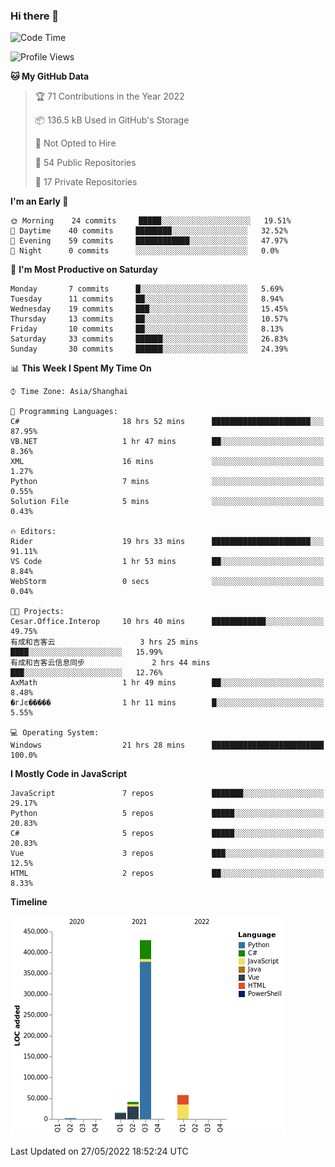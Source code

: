 ### Hi there 👋
<!--START_SECTION:waka-->
![Code Time](http://img.shields.io/badge/Code%20Time-0%20secs-blue)

![Profile Views](http://img.shields.io/badge/Profile%20Views-9-blue)

**🐱 My GitHub Data** 

> 🏆 71 Contributions in the Year 2022
 > 
> 📦 136.5 kB Used in GitHub's Storage 
 > 
> 🚫 Not Opted to Hire
 > 
> 📜 54 Public Repositories 
 > 
> 🔑 17 Private Repositories  
 > 
**I'm an Early 🐤** 

```text
🌞 Morning    24 commits     █████░░░░░░░░░░░░░░░░░░░░   19.51% 
🌆 Daytime    40 commits     ████████░░░░░░░░░░░░░░░░░   32.52% 
🌃 Evening    59 commits     ████████████░░░░░░░░░░░░░   47.97% 
🌙 Night      0 commits      ░░░░░░░░░░░░░░░░░░░░░░░░░   0.0%

```
📅 **I'm Most Productive on Saturday** 

```text
Monday       7 commits      █░░░░░░░░░░░░░░░░░░░░░░░░   5.69% 
Tuesday      11 commits     ██░░░░░░░░░░░░░░░░░░░░░░░   8.94% 
Wednesday    19 commits     ███░░░░░░░░░░░░░░░░░░░░░░   15.45% 
Thursday     13 commits     ██░░░░░░░░░░░░░░░░░░░░░░░   10.57% 
Friday       10 commits     ██░░░░░░░░░░░░░░░░░░░░░░░   8.13% 
Saturday     33 commits     ██████░░░░░░░░░░░░░░░░░░░   26.83% 
Sunday       30 commits     ██████░░░░░░░░░░░░░░░░░░░   24.39%

```


📊 **This Week I Spent My Time On** 

```text
⌚︎ Time Zone: Asia/Shanghai

💬 Programming Languages: 
C#                       18 hrs 52 mins      ██████████████████████░░░   87.95% 
VB.NET                   1 hr 47 mins        ██░░░░░░░░░░░░░░░░░░░░░░░   8.36% 
XML                      16 mins             ░░░░░░░░░░░░░░░░░░░░░░░░░   1.27% 
Python                   7 mins              ░░░░░░░░░░░░░░░░░░░░░░░░░   0.55% 
Solution File            5 mins              ░░░░░░░░░░░░░░░░░░░░░░░░░   0.43%

🔥 Editors: 
Rider                    19 hrs 33 mins      ██████████████████████░░░   91.11% 
VS Code                  1 hr 53 mins        ██░░░░░░░░░░░░░░░░░░░░░░░   8.84% 
WebStorm                 0 secs              ░░░░░░░░░░░░░░░░░░░░░░░░░   0.04%

🐱‍💻 Projects: 
Cesar.Office.Interop     10 hrs 40 mins      ████████████░░░░░░░░░░░░░   49.75% 
有成和吉客云                   3 hrs 25 mins       ████░░░░░░░░░░░░░░░░░░░░░   15.99% 
有成和吉客云信息同步               2 hrs 44 mins       ███░░░░░░░░░░░░░░░░░░░░░░   12.76% 
AxMath                   1 hr 49 mins        ██░░░░░░░░░░░░░░░░░░░░░░░   8.48% 
�гɺͼ�����                1 hr 11 mins        █░░░░░░░░░░░░░░░░░░░░░░░░   5.55%

💻 Operating System: 
Windows                  21 hrs 28 mins      █████████████████████████   100.0%

```

**I Mostly Code in JavaScript** 

```text
JavaScript               7 repos             ███████░░░░░░░░░░░░░░░░░░   29.17% 
Python                   5 repos             █████░░░░░░░░░░░░░░░░░░░░   20.83% 
C#                       5 repos             █████░░░░░░░░░░░░░░░░░░░░   20.83% 
Vue                      3 repos             ███░░░░░░░░░░░░░░░░░░░░░░   12.5% 
HTML                     2 repos             ██░░░░░░░░░░░░░░░░░░░░░░░   8.33%

```


**Timeline**

![Chart not found](https://raw.githubusercontent.com/cesaryuan/cesaryuan/main/charts/bar_graph.png) 


 Last Updated on 27/05/2022 18:52:24 UTC
<!--END_SECTION:waka-->

<!--
**cesaryuan/Cesaryuan** is a ✨ _special_ ✨ repository because its `README.md` (this file) appears on your GitHub profile.

Here are some ideas to get you started:

- 🔭 I’m currently working on ...
- 🌱 I’m currently learning ...
- 👯 I’m looking to collaborate on ...
- 🤔 I’m looking for help with ...
- 💬 Ask me about ...
- 📫 How to reach me: ...
- 😄 Pronouns: ...
- ⚡ Fun fact: ...
-->
